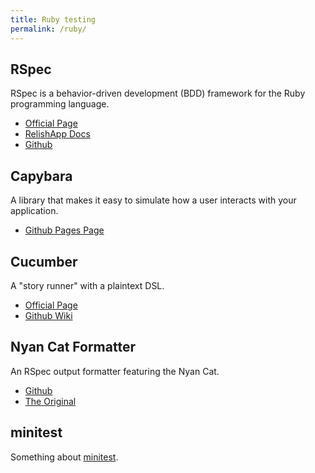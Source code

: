 ```yaml
---
title: Ruby testing
permalink: /ruby/
---
```

## RSpec
RSpec is a behavior-driven development (BDD) framework for the Ruby programming language.
- [Official Page](http://rspec.info/)
- [RelishApp Docs](https://relishapp.com/rspec)
- [Github](https://github.com/rspec/rspec)

## Capybara
A library that makes it easy to simulate how a user interacts with your application.
- [Github Pages Page](https://jnicklas.github.io/capybara/)

## Cucumber
A "story runner" with a plaintext DSL.
- [Official Page](https://cukes.info/)
- [Github Wiki](https://github.com/cucumber/cucumber/wiki)

## Nyan Cat Formatter
An RSpec output formatter featuring the Nyan Cat.
- [Github](https://github.com/mattsears/nyan-cat-formatter)
- [The Original](https://www.youtube.com/watch?v=QH2-TGUlwu4)

## minitest
Something about [minitest].


[RSpec]: http://rspec.info/
[minitest]: https://github.com/seattlerb/minitest
